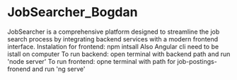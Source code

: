 # JobSearcher_Bogdan
JobSearcher is a comprehensive platform designed to streamline the job search process by integrating backend services with a modern frontend interface.
Instalation for frontend: npm intsall
Also Angular cli need to be istall on computer
To run backend:
open terminal with backend path and run 'node server'
To run frontend:
opne terminal with path for job-postings-fronend and run 'ng serve'
